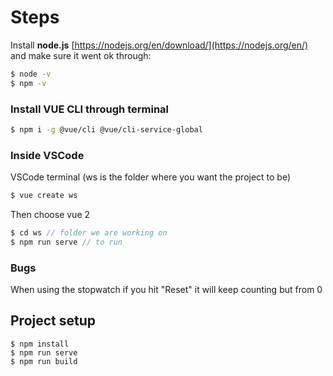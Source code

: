 # Steps
Install **node.js** [https://nodejs.org/en/download/](https://nodejs.org/en/) and make sure it went ok through:
```bash
$ node -v
$ npm -v
```
### Install VUE CLI through terminal
```bash
$ npm i -g @vue/cli @vue/cli-service-global
```
### Inside VSCode
VSCode terminal (ws is the folder where you want the project to be)
```c
$ vue create ws 
```
Then choose vue 2

```c
$ cd ws // folder we are working on
$ npm run serve // to run
```
### Bugs
When using the stopwatch if you hit "Reset" it will keep counting but from 0


## Project setup
```
$ npm install
$ npm run serve
$ npm run build
```
